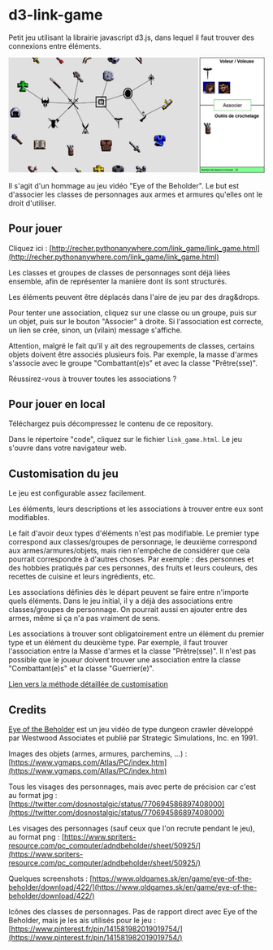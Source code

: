 # d3-link-game

Petit jeu utilisant la librairie javascript d3.js, dans lequel il faut trouver des connexions entre éléments.

![screenshot_game.png](screenshot_game.png)

Il s'agit d'un hommage au jeu vidéo "Eye of the Beholder". Le but est d'associer les classes de personnages aux armes et armures qu'elles ont le droit d'utiliser.


## Pour jouer

Cliquez ici : [http://recher.pythonanywhere.com/link_game/link_game.html](http://recher.pythonanywhere.com/link_game/link_game.html)

Les classes et groupes de classes de personnages sont déjà liées ensemble, afin de représenter la manière dont ils sont structurés.

Les éléments peuvent être déplacés dans l'aire de jeu par des drag&drops.

Pour tenter une association, cliquez sur une classe ou un groupe, puis sur un objet, puis sur le bouton "Associer" à droite. Si l'association est correcte, un lien se crée, sinon, un (vilain) message s'affiche.

Attention, malgré le fait qu'il y ait des regroupements de classes, certains objets doivent être associés plusieurs fois. Par exemple, la masse d'armes s'associe avec le groupe "Combattant(e)s" et avec la classe "Prêtre(sse)".

Réussirez-vous à trouver toutes les associations ?


## Pour jouer en local

Téléchargez puis décompressez le contenu de ce repository.

Dans le répertoire "code", cliquez sur le fichier `link_game.html`. Le jeu s'ouvre dans votre navigateur web.


## Customisation du jeu

Le jeu est configurable assez facilement.

Les éléments, leurs descriptions et les associations à trouver entre eux sont modifiables.

Le fait d'avoir deux types d'éléments n'est pas modifiable. Le premier type correspond aux classes/groupes de personnage, le deuxième correspond aux armes/armures/objets, mais rien n'empêche de considérer que cela pourrait correspondre à d'autres choses. Par exemple : des personnes et des hobbies pratiqués par ces personnes, des fruits et leurs couleurs, des recettes de cuisine et leurs ingrédients, etc.

Les associations définies dès le départ peuvent se faire entre n'importe quels éléments. Dans le jeu initial, il y a déjà des associations entre classes/groupes de personnage. On pourrait aussi en ajouter entre des armes, même si ça n'a pas vraiment de sens.

Les associations à trouver sont obligatoirement entre un élément du premier type et un élément du deuxième type. Par exemple, il faut trouver l'association entre la Masse d'armes et la classe "Prêtre(sse)". Il n'est pas possible que le joueur doivent trouver une association entre la classe "Combattant(e)s" et la classe "Guerrier(e)".

[Lien vers la méthode détaillée de customisation](customisation.md)


## Credits

[Eye of the Beholder](https://fr.wikipedia.org/wiki/Eye_of_the_Beholder_%28jeu_vid%C3%A9o%29) est un jeu vidéo de type dungeon crawler développé par Westwood Associates et publié par Strategic Simulations, Inc. en 1991.

Images des objets (armes, armures, parchemins, ...) : [https://www.vgmaps.com/Atlas/PC/index.htm](https://www.vgmaps.com/Atlas/PC/index.htm)

Tous les visages des personnages, mais avec perte de précision car c'est au format jpg : [https://twitter.com/dosnostalgic/status/770694586897408000](https://twitter.com/dosnostalgic/status/770694586897408000)

Les visages des personnages (sauf ceux que l'on recrute pendant le jeu), au format png : [https://www.spriters-resource.com/pc_computer/adndbeholder/sheet/50925/](https://www.spriters-resource.com/pc_computer/adndbeholder/sheet/50925/)

Quelques screenshots : [https://www.oldgames.sk/en/game/eye-of-the-beholder/download/422/](https://www.oldgames.sk/en/game/eye-of-the-beholder/download/422/)

Icônes des classes de personnages. Pas de rapport direct avec Eye of the Beholder, mais je les ais utilisés pour le jeu : [https://www.pinterest.fr/pin/141581982019019754/](https://www.pinterest.fr/pin/141581982019019754/)




